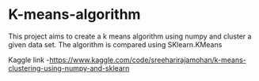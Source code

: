 # K-means-algorithm
This project aims to create a k means algorithm using numpy and cluster a given data set. The algorithm is compared using SKlearn.KMeans

Kaggle link -https://www.kaggle.com/code/sreeharirajamohan/k-means-clustering-using-numpy-and-sklearn
